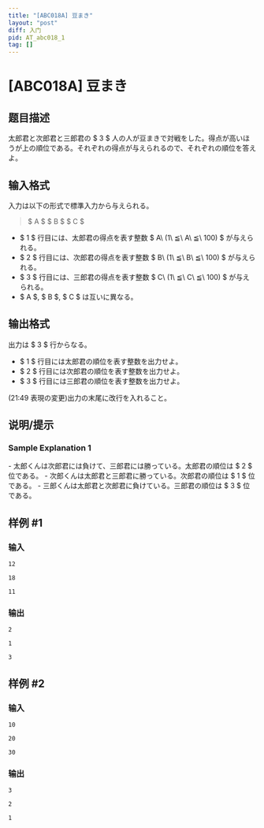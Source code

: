 ```yaml
---
title: "[ABC018A] 豆まき"
layout: "post"
diff: 入门
pid: AT_abc018_1
tag: []
---
```


# [ABC018A] 豆まき

## 题目描述

[problemUrl]: https://atcoder.jp/contests/abc018/tasks/abc018_1

太郎君と次郎君と三郎君の $ 3 $ 人の人が豆まきで対戦をした。得点が高いほうが上の順位である。それぞれの得点が与えられるので、それぞれの順位を答えよ。

## 输入格式

入力は以下の形式で標準入力から与えられる。

> $ A $ $ B $ $ C $

- $ 1 $ 行目には、太郎君の得点を表す整数 $ A\ (1\ ≦\ A\ ≦\ 100) $ が与えられる。
- $ 2 $ 行目には、次郎君の得点を表す整数 $ B\ (1\ ≦\ B\ ≦\ 100) $ が与えられる。
- $ 3 $ 行目には、三郎君の得点を表す整数 $ C\ (1\ ≦\ C\ ≦\ 100) $ が与えられる。
- $ A $, $ B $, $ C $ は互いに異なる。

## 输出格式

出力は $ 3 $ 行からなる。

- $ 1 $ 行目には太郎君の順位を表す整数を出力せよ。
- $ 2 $ 行目には次郎君の順位を表す整数を出力せよ。
- $ 3 $ 行目には三郎君の順位を表す整数を出力せよ。

(21:49 表現の変更)出力の末尾に改行を入れること。

## 说明/提示

### Sample Explanation 1

\- 太郎くんは次郎君には負けて、三郎君には勝っている。太郎君の順位は $ 2 $ 位である。 - 次郎くんは太郎君と三郎君に勝っている。次郎君の順位は $ 1 $ 位である。 - 三郎くんは太郎君と次郎君に負けている。三郎君の順位は $ 3 $ 位である。

## 样例 #1

### 输入

```
12
18
11
```

### 输出

```
2
1
3
```

## 样例 #2

### 输入

```
10
20
30
```

### 输出

```
3
2
1
```

